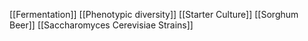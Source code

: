 [[Fermentation]]
[[Phenotypic diversity]]
[[Starter Culture]]
[[Sorghum Beer]]
[[Saccharomyces Cerevisiae Strains]]
